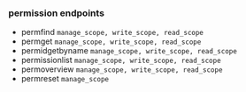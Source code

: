 ### permission endpoints

- permfind `manage_scope, write_scope, read_scope`
- permget `manage_scope, write_scope, read_scope`
- permidgetbyname `manage_scope, write_scope, read_scope`
- permissionlist `manage_scope, write_scope, read_scope`
- permoverview `manage_scope, write_scope, read_scope`
- permreset `manage_scope`
